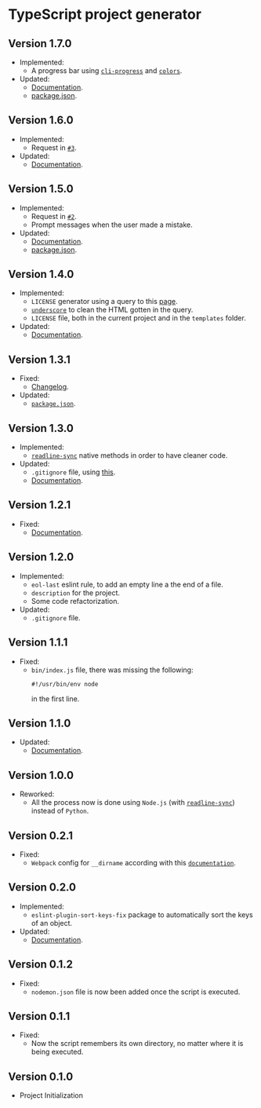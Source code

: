 # TypeScript project generator

## Version 1.7.0
- Implemented:
  - A progress bar using [`cli-progress`](https://www.npmjs.com/package/cli-progress) and [`colors`](https://www.npmjs.com/package/colors).
- Updated:
  - [Documentation](https://github.com/AnthonyLzq/typescript-project-generator#readme).
  - [package.json](https://github.com/AnthonyLzq/typescript-project-generator/blob/master/package.json).

## Version 1.6.0
- Implemented:
  - Request in [`#3`](https://github.com/AnthonyLzq/typescript-project-generator/issues/3).
- Updated:
  - [Documentation](https://github.com/AnthonyLzq/typescript-project-generator#readme).

## Version 1.5.0
- Implemented:
  - Request in [`#2`](https://github.com/AnthonyLzq/typescript-project-generator/issues/2).
  - Prompt messages when the user made a mistake.
- Updated:
  - [Documentation](https://github.com/AnthonyLzq/typescript-project-generator#readme).
  - [package.json](https://github.com/AnthonyLzq/typescript-project-generator/blob/master/package.json).

## Version 1.4.0
- Implemented:
  - `LICENSE` generator using a query to this [page](https://choosealicense.com/licenses/).
  - [`underscore`](https://www.npmjs.com/package/underscore) to clean the HTML gotten in the query.
  - `LICENSE` file, both in the current project and in the `templates` folder.
- Updated:
  - [Documentation](https://github.com/AnthonyLzq/typescript-project-generator#readme).

## Version 1.3.1

- Fixed:
  - [Changelog](https://github.com/AnthonyLzq/typescript-project-generator/blob/master/changelog.md).
- Updated:
  - [`package.json`](https://github.com/AnthonyLzq/typescript-project-generator/blob/master/package.json).

## Version 1.3.0

- Implemented:
  - [`readline-sync`](https://www.npmjs.com/package/readline-sync) native methods in order to have cleaner code.
- Updated:
  - `.gitignore` file, using [this](https://www.toptal.com/developers/gitignore/api/node,yarn).
  - [Documentation](https://github.com/AnthonyLzq/typescript-project-generator#readme).

## Version 1.2.1

- Fixed:
  - [Documentation](https://github.com/AnthonyLzq/typescript-project-generator#readme).

## Version 1.2.0

- Implemented:
  - `eol-last` eslint rule, to add an empty line a the end of a file.
  - `description` for the project.
  - Some code refactorization.
- Updated:
  - `.gitignore` file.

## Version 1.1.1

- Fixed:
  - `bin/index.js` file, there was missing the following: 
    ```node
    #!/usr/bin/env node
    ```
    in the first line.

## Version 1.1.0

- Updated:
  - [Documentation](https://github.com/AnthonyLzq/typescript-project-generator#readme).

## Version 1.0.0

- Reworked:
  - All the process now is done using `Node.js` (with [`readline-sync`](https://www.npmjs.com/package/readline-sync)) instead of `Python`.

## Version 0.2.1

- Fixed:
  - `Webpack` config for `__dirname` according with this [`documentation`](https://codeburst.io/use-webpack-with-dirname-correctly-4cad3b265a92).

## Version 0.2.0

- Implemented:
  - `eslint-plugin-sort-keys-fix` package to automatically sort the keys of an object.
- Updated:
  - [Documentation](https://github.com/AnthonyLzq/typescript-project-generator#readme).

## Version 0.1.2

- Fixed:
  - `nodemon.json` file is now been added once the script is executed.

## Version 0.1.1

- Fixed:
  - Now the script remembers its own directory, no matter where it is being executed.

## Version 0.1.0

- Project Initialization
